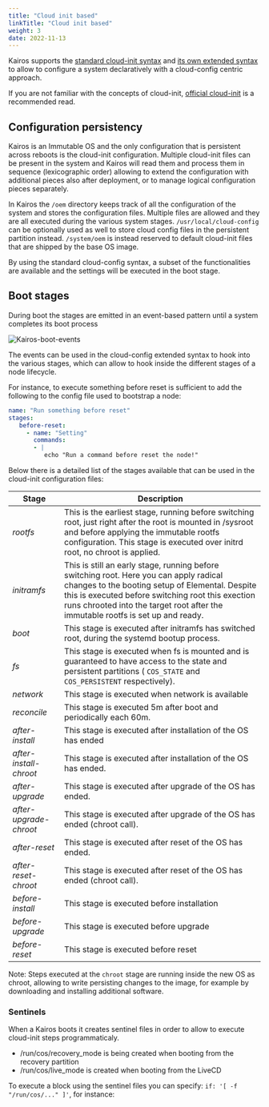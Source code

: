 ```yaml
---
title: "Cloud init based"
linkTitle: "Cloud init based"
weight: 3
date: 2022-11-13
---
```


Kairos supports the [standard cloud-init syntax](https://github.com/mudler/yip#compatibility-with-cloud-init-format) and [its own extended syntax](https://github.com/mudler/yip) to allow to configure a system declaratively with a cloud-config centric approach.

If you are not familiar with the concepts of cloud-init, [official cloud-init](https://cloud-init.io/) is a recommended read.

## Configuration persistency

Kairos is an Immutable OS and the only configuration that is persistent across reboots is the cloud-init configuration.
Multiple cloud-init files can be present in the system and Kairos will read them and process them in sequence (lexicographic order) allowing to extend the configuration with additional pieces also after deployment, or to manage logical configuration pieces separately.

In Kairos the `/oem` directory keeps track of all the configuration of the system and stores the configuration files. Multiple files are allowed and they are all executed during the various system stages. `/usr/local/cloud-config` can be optionally used as well to store cloud config files in the persistent partition instead. `/system/oem` is instead reserved to default cloud-init files that are shipped by the base OS image.

By using the standard cloud-config syntax, a subset of the functionalities are available and the settings will be executed in the boot stage.

## Boot stages

During boot the stages are emitted in an event-based pattern until a system completes its boot process 

![Kairos-boot-events](https://user-images.githubusercontent.com/2420543/195111193-3167eab8-8058-4676-a1a0-f64aea745646.png)

The events can be used in the cloud-config extended syntax to hook into the various stages, which can allow to hook inside the different stages of a node lifecycle.

For instance, to execute something before reset is sufficient to add the following to the config file used to bootstrap a node:

```yaml
name: "Run something before reset"
stages:
   before-reset:
     - name: "Setting"
       commands:
       - | 
          echo "Run a command before reset the node!"

```

Below there is a detailed list of the stages available that can be used in the cloud-init configuration files:

| **Stage**              | **Description**                                                                                                                                                                                                                                                                    |
|------------------------|------------------------------------------------------------------------------------------------------------------------------------------------------------------------------------------------------------------------------------------------------------------------------------|
| _rootfs_               | This is the earliest stage, running before switching root, just right after the root is mounted in /sysroot and before applying the immutable rootfs configuration. This stage is executed over initrd root, no chroot is applied.                                                 |
| _initramfs_            | This is still an early stage, running before switching root. Here you can apply radical changes to the booting setup of Elemental. Despite this is executed before switching root this exection runs chrooted into the target root after the immutable rootfs is set up and ready. |
| _boot_                 | This stage is executed after initramfs has switched root, during the systemd bootup process.                                                                                                                                                                                       |
| _fs_                   | This stage is executed when fs is mounted and is guaranteed to have access to the state and persistent partitions ( `COS_STATE`  and  `COS_PERSISTENT` respectively).                                                                                                              |
| _network_              | This stage is executed when network is available                                                                                                                                                                                                                                   |
| _reconcile_            | This stage is executed 5m after boot and periodically each 60m.                                                                                                                                                                                                                    |
| _after-install_        | This stage is executed after installation of the OS has ended                                                                                                                                                                                                                      |
| _after-install-chroot_ | This stage is executed after installation of the OS has ended.                                                                                                                                                                                                                     |
| _after-upgrade_        | This stage is executed after upgrade of the OS has ended.                                                                                                                                                                                                                          |
| _after-upgrade-chroot_ | This stage is executed after upgrade of the OS has ended (chroot call).                                                                                                                                                                                                            |
| _after-reset_          | This stage is executed after reset of the OS has ended.                                                                                                                                                                                                                            |
| _after-reset-chroot_   | This stage is executed after reset of the OS has ended (chroot call).                                                                                                                                                                                                              |
| _before-install_       | This stage is executed before installation                                                                                                                                                                                                                                         |
| _before-upgrade_       | This stage is executed before upgrade                                                                                                                                                                                                                                              |
| _before-reset_         | This stage is executed before reset                                                                                                                                                                                                                                                |

Note: Steps executed at the `chroot` stage are running inside the new OS as chroot, allowing to write persisting changes to the image, for example by downloading and installing additional software.


### Sentinels

When a Kairos boots it creates sentinel files in order to allow to execute cloud-init steps programmaticaly.

- /run/cos/recovery_mode is being created when booting from the recovery partition
- /run/cos/live_mode is created when booting from the LiveCD

To execute a block using the sentinel files you can specify: `if: '[ -f "/run/cos/..." ]'`, for instance: